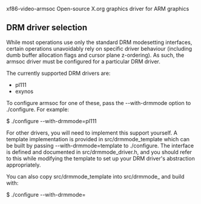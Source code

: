 xf86-video-armsoc
Open-source X.org graphics driver for ARM graphics

DRM driver selection
--------------------
While most operations use only the standard DRM modesetting interfaces, certain operations
unavoidably rely on specific driver behaviour (including dumb buffer allocation flags and cursor
plane z-ordering). As such, the armsoc driver must be configured for a particular DRM driver.

The currently supported DRM drivers are:
- pl111
- exynos

To configure armsoc for one of these, pass the --with-drmmode option to ./configure. For example:

$ ./configure --with-drmmode=pl111

For other drivers, you will need to implement this support yourself. A template implementation is
provided in src/drmmode_template which can be built by passing --with-drmmode=template to ./configure.
The interface is defined and documented in src/drmmode_driver.h, and you should refer to this while
modifying the template to set up your DRM driver's abstraction appropriately.

You can also copy src/drmmode_template into src/drmmode_<yourdrivername> and build with:

$ ./configure --with-drmmode=<yourdrivername>


